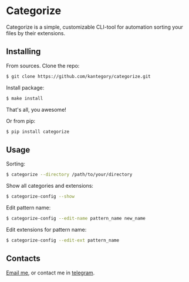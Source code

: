 # Categorize

Categorize is a simple, customizable CLI-tool for automation sorting your files by their extensions.

## Installing

From sources. Clone the repo:

```bash
$ git clone https://github.com/kantegory/categorize.git
```

Install package:

```bash
$ make install
```

That's all, you awesome!

Or from pip:
```bash
$ pip install categorize
```

## Usage

Sorting:

```bash
$ categorize --directory /path/to/your/directory
```

Show all categories and extensions:

```bash
$ categorize-config --show
```

Edit pattern name:

```bash
$ categorize-config --edit-name pattern_name new_name
```

Edit extensions for pattern name:

```bash
$ categorize-config --edit-ext pattern_name
```

## Contacts

[Email me](mailto:kantegory.etersoft.ru), or contact me in [telegram](https://t.me/kantegory).
